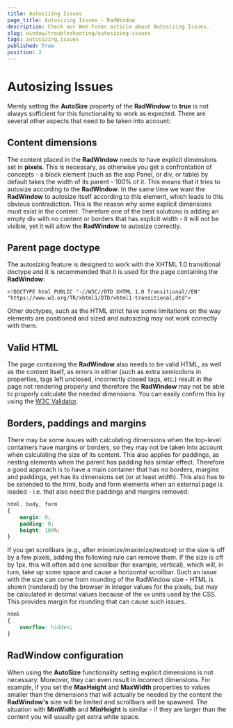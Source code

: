 ```yaml
---
title: Autosizing Issues
page_title: Autosizing Issues - RadWindow
description: Check our Web Forms article about Autosizing Issues.
slug: window/troubleshooting/autosizing-issues
tags: autosizing,issues
published: True
position: 2
---
```


# Autosizing Issues

Merely setting the **AutoSize** property of the **RadWindow** to **true** is not always sufficient for this functionality to work as expected. There are several other aspects that need to be taken into account:

## Content dimensions

The content placed in the **RadWindow** needs to have explicit dimensions set in **pixels**. This is necessary, as otherwise you get a confrontation of concepts - a block element (such as the asp Panel, or div, or table) by default takes the width of its parent - 100% of it. This means that it tries to autosize according to the **RadWindow**. In the same time we want the **RadWindow** to autosize itself according to this element, which leads to this obvious contradiction. This is the reason why some explicit dimensions must exist in the content. Therefore one of the best solutions is adding an empty div with no content or borders that has explicit width - it will not be visible, yet it will allow the **RadWindow** to autosize correctly.

## Parent page doctype

The autosizing feature is designed to work with the XHTML 1.0 transitional doctype and it is recommended that it is used for the page containing the **RadWindow**:

````ASP.NET
<!DOCTYPE html PUBLIC "-//W3C//DTD XHTML 1.0 Transitional//EN" "https://www.w3.org/TR/xhtml1/DTD/xhtml1-transitional.dtd">
````

Other doctypes, such as the HTML strict have some limitations on the way elements are positioned and sized and autosizing may not work correctly with them.

## Valid HTML

The page containing the **RadWindow** also needs to be valid HTML, as well as the content itself, as errors in either (such as extra semicolons in properties, tags left unclosed, incorrectly closed tags, etc.) result in the page not rendering properly and therefore the **RadWindow** may not be able to properly calculate the needed dimensions. You can easily confirm this by using the [W3C Validator](http://validator.w3.org/).

## Borders, paddings and margins

There may be some issues with calculating dimensions when the top-level containers have margins or borders, so they may not be taken into account when calculating the size of its content. This also applies for paddings, as nesting elements when the parent has padding has similar effect. Therefore a good approach is to have a main container that has no borders, margins and paddings, yet has its dimensions set (or at least width). This also has to be extended to the html, body and form elements when an external page is loaded - i.e. that also need the paddings and margins removed:

````CSS
html, body, form
{
	margin: 0;
	padding: 0;
	height: 100%;
}
````

If you get scrollbars (e.g., after minimize/maximize/restore) or the size is off by a few pixels, adding the following rule can remove them. If the size is off by 1px, this will often add one scrollbar (for example, vertical), which will, in turn, take up some space and cause a horizontal scrollbar. Such an issue with the size can come from rounding of the RadWindow size - HTML is shown (rendered) by the browser in integer values for the pixels, but may be calculated in decimal values because of the `em` units used by the CSS. This provides margin for rounding that can cause such issues.

````CSS
html
{
	overflow: hidden;
}
````

## RadWindow configuration

When using the **AutoSize** functionality setting explicit dimensions is not necessary. Moreover, they can even result in incorrect dimensions. For example, if you set the **MaxHeight** and **MaxWidth** properties to values smaller than the dimensions that will actually be needed by the content the **RadWindow's** size will be limited and scrollbars will be spawned. The situation with **MinWidth** and **MinHeight** is similar - if they are larger than the content you will usually get extra white space.
